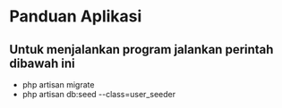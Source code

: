 # Panduan Aplikasi
## Untuk menjalankan program jalankan perintah dibawah ini
- php artisan migrate
- php artisan db:seed --class=user_seeder